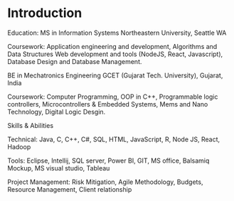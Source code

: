 # Introduction
Education:
MS in Information Systems Northeastern University, Seattle WA 

Coursework: Application engineering and development, Algorithms and Data Structures Web development and
tools (NodeJS, React, Javascript), Database Design and Database Management.

BE in Mechatronics Engineering GCET (Gujarat Tech. University), Gujarat, India 

Coursework: Computer Programming, OOP in C++, Programmable logic controllers, Microcontrollers & Embedded Systems, Mems and Nano Technology, Digital Logic Desgin.

Skills & Abilities

Technical: Java, C, C++, C#, SQL, HTML, JavaScript, R, Node JS, React, Hadoop

Tools: Eclipse, Intellij, SQL server, Power BI, GIT, MS office, Balsamiq Mockup, MS visual studio, Tableau 

Project Management: 
Risk Mitigation, Agile Methodology, Budgets, Resource Management, Client relationship
